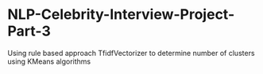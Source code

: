 # NLP-Celebrity-Interview-Project-Part-3
Using rule based approach TfidfVectorizer to determine number of clusters using KMeans algorithms
